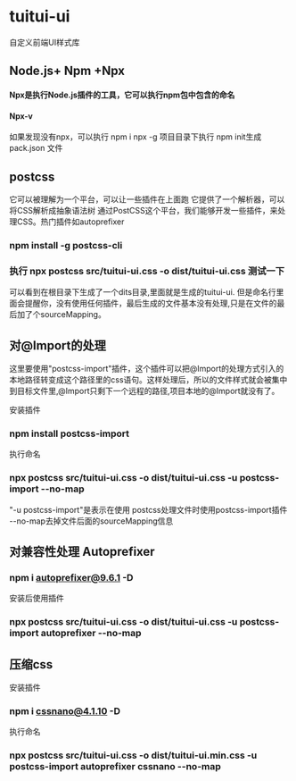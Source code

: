 # tuitui-ui
自定义前端UI样式库

## Node.js+ Npm +Npx
#### Npx是执行Node.js插件的工具，它可以执行npm包中包含的命名
#### Npx-v
如果发现没有npx，可以执行 npm i npx -g
项目目录下执行 npm init生成pack.json 文件

## postcss
它可以被理解为一个平台，可以让一些插件在上面跑 它提供了一个解析器，可以将CSS解析成抽象语法树 通过PostCSS这个平台，我们能够开发一些插件，来处理CSS。热门插件如autoprefixer
### npm install -g postcss-cli 
### 执行 npx postcss src/tuitui-ui.css -o dist/tuitui-ui.css 测试一下 
可以看到在根目录下生成了一个dits目录,里面就是生成的tuitui-ui. 但是命名行里面会提醒你，没有使用任何插件，最后生成的文件基本没有处理,只是在文件的最后加了个sourceMapping。
## 对@Import的处理
这里要使用"postcss-import"插件，这个插件可以把@Import的处理方式引入的本地路径转变成这个路径里的css语句。这样处理后，所以的文件样式就会被集中到目标文件里,@Import只剩下一个远程的路径,项目本地的@Import就没有了。

安装插件
### npm install postcss-import

执行命名

### npx postcss src/tuitui-ui.css -o dist/tuitui-ui.css -u postcss-import --no-map
"-u postcss-import"是表示在使用 postcss处理文件时使用postcss-import插件 --no-map去掉文件后面的sourceMapping信息

## 对兼容性处理 Autoprefixer 

### npm i autoprefixer@9.6.1 -D
安装后使用插件
### npx postcss src/tuitui-ui.css -o dist/tuitui-ui.css -u postcss-import autoprefixer --no-map

## 压缩css
安装插件
### npm i cssnano@4.1.10 -D
执行命名
### npx postcss src/tuitui-ui.css -o dist/tuitui-ui.min.css -u postcss-import autoprefixer cssnano --no-map





